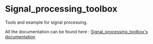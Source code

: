 # Signal_processing_toolbox
Tools and example for signal processing.

All the documentation can be found here :
[Signal_processing_toolbox's documentation](https://neby68.github.io/Signal_processing_toolbox/)